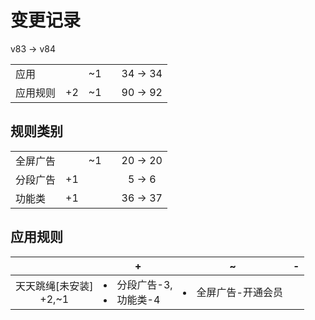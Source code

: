 # 变更记录

v83 -> v84

||||||
|-|:-:|:-:|:-:|:-:|
|应用||~1||34 -> 34|
|应用规则|+2|~1||90 -> 92|

## 规则类别

||||||
|-|:-:|:-:|:-:|:-:|
|全屏广告||~1||20 -> 20|
|分段广告|+1|||5 -> 6|
|功能类|+1|||36 -> 37|

## 应用规则

||+|~|-|
|:-:|-|-|-|
|天天跳绳[未安装]<br>+2,~1|<li>分段广告-3,<li>功能类-4|<li>全屏广告-开通会员||

